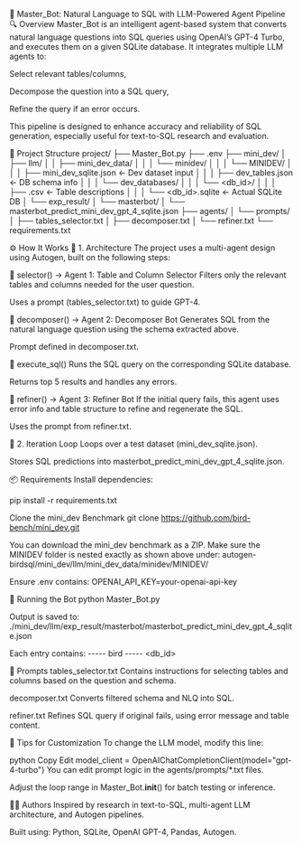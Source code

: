 🧠 Master_Bot: Natural Language to SQL with LLM-Powered Agent Pipeline
🔍 Overview
Master_Bot is an intelligent agent-based system that converts natural language questions into SQL queries using OpenAI’s GPT-4 Turbo, and executes them on a given SQLite database. It integrates multiple LLM agents to:

Select relevant tables/columns,

Decompose the question into a SQL query,

Refine the query if an error occurs.

This pipeline is designed to enhance accuracy and reliability of SQL generation, especially useful for text-to-SQL research and evaluation.

📁 Project Structure
project/
├── Master_Bot.py
├── .env
├── mini_dev/
│   ├── llm/
│   │   ├── mini_dev_data/
│   │   │   └── minidev/
│   │   │       └── MINIDEV/
│   │   │           ├── mini_dev_sqlite.json         <- Dev dataset input
│   │   │           ├── dev_tables.json              <- DB schema info
│   │   │           └── dev_databases/
│   │   │               └── <db_id>/
│   │   │                   ├── <table>.csv           <- Table descriptions
│   │   │                   └── <db_id>.sqlite        <- Actual SQLite DB
│   └── exp_result/
│       └── masterbot/
│           └── masterbot_predict_mini_dev_gpt_4_sqlite.json
├── agents/
│   └── prompts/
│       ├── tables_selector.txt
│       ├── decomposer.txt
│       └── refiner.txt
└── requirements.txt





⚙️ How It Works
🧱 1. Architecture
The project uses a multi-agent design using Autogen, built on the following steps:

🔸 selector() → Agent 1: Table and Column Selector
Filters only the relevant tables and columns needed for the user question.

Uses a prompt (tables_selector.txt) to guide GPT-4.

🔸 decomposer() → Agent 2: Decomposer Bot
Generates SQL from the natural language question using the schema extracted above.

Prompt defined in decomposer.txt.

🔸 execute_sql()
Runs the SQL query on the corresponding SQLite database.

Returns top 5 results and handles any errors.

🔸 refiner() → Agent 3: Refiner Bot
If the initial query fails, this agent uses error info and table structure to refine and regenerate the SQL.

Uses the prompt from refiner.txt.

🔄 2. Iteration Loop
Loops over a test dataset (mini_dev_sqlite.json).

Stores SQL predictions into masterbot_predict_mini_dev_gpt_4_sqlite.json.


📦 Requirements
Install dependencies:

pip install -r requirements.txt


Clone the mini_dev Benchmark
git clone https://github.com/bird-bench/mini_dev.git


You can download the mini_dev benchmark as a ZIP.
Make sure the MINIDEV folder is nested exactly as shown above under:
autogen-birdsql/mini_dev/llm/mini_dev_data/minidev/MINIDEV/

Ensure .env contains:
OPENAI_API_KEY=your-openai-api-key

🚀 Running the Bot
python Master_Bot.py

Output is saved to:
./mini_dev/llm/exp_result/masterbot/masterbot_predict_mini_dev_gpt_4_sqlite.json

Each entry contains:
<SQL query>	----- bird -----	<db_id>


🧠 Prompts
tables_selector.txt
Contains instructions for selecting tables and columns based on the question and schema.

decomposer.txt
Converts filtered schema and NLQ into SQL.

refiner.txt
Refines SQL query if original fails, using error message and table content.


🔧 Tips for Customization
To change the LLM model, modify this line:

python
Copy
Edit
model_client = OpenAIChatCompletionClient(model="gpt-4-turbo")
You can edit prompt logic in the agents/prompts/*.txt files.

Adjust the loop range in Master_Bot.__init__() for batch testing or inference.

🧑‍💻 Authors
Inspired by research in text-to-SQL, multi-agent LLM architecture, and Autogen pipelines.

Built using: Python, SQLite, OpenAI GPT-4, Pandas, Autogen.